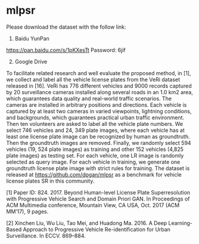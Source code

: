 # mlpsr
Please download the dataset with the follow link:
1. Baidu YunPan

https://pan.baidu.com/s/1pKXesTt Password: 6jif

2. Google Drive


To facilitate related research and well evaluate the proposed method, in [1], we collect and label all the vehicle license plates
from the VeRi dataset released in [16]. VeRi has 776 different vehicles and 9000 records captured by 20 surveillance cameras installed along several roads in an 1.0 km2 area, which guarantees data quality and real-world traffic scenarios. The cameras are installed in arbitrary positions and directions. Each vehicle is captured by at least two cameras in varied viewpoints, lightning conditions, and backgrounds, which guarantees practical urban traffic environment. Then ten volunteers are asked to label all the vehicle plate numbers. We select 746 vehicles and 24, 349 plate images, where each vehicle has at least one license plate image can be recognized by human as groundtruth. Then the groundtruth images are removed. Finally, we randomly select 594 vehicles (19, 524 plate images) as training and other 152 vehicles (4,825 plate images) as testing set. For each vehicle, one LR image is randomly selected as query image. For each vehicle
in training, we generate one groundtruth license plate image with strict rules for training. The dataset is released at https://github.com/dpgan/mlpsr as a benchmark for vehicle license plates SR in this community.

[1] Paper ID: 824. 2017. Beyond Human-level License Plate Superresolution with Progressive Vehicle Search and Domain Priori GAN. In Proceedings of ACM Multimedia conference, Mountain View, CA USA, Oct. 2017 (ACM MM’17), 9 pages.

[2] Xinchen Liu, Wu Liu, Tao Mei, and Huadong Ma. 2016. A Deep Learning-Based Approach to Progressive Vehicle Re-identification for Urban Surveillance. In ECCV. 869–884.
